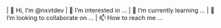 | 👋 Hi, I’m @nxvtdev
| 👀 I’m interested in ...
| 🌱 I’m currently learning ...
| 💞️ I’m looking to collaborate on ...
| 📫 How to reach me ...

<!---
nxvtdev/nxvtdev is a ✨ special ✨ repository because its `README.md` (this file) appears on your GitHub profile.
You can click the Preview link to take a look at your changes.
--->
